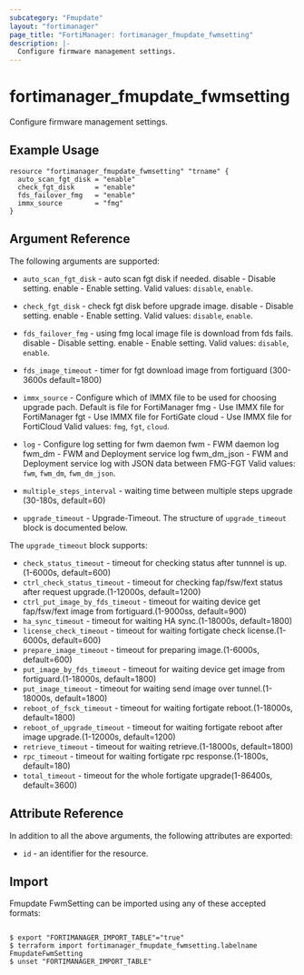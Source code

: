 ```yaml
---
subcategory: "Fmupdate"
layout: "fortimanager"
page_title: "FortiManager: fortimanager_fmupdate_fwmsetting"
description: |-
  Configure firmware management settings.
---
```


# fortimanager_fmupdate_fwmsetting
Configure firmware management settings.

## Example Usage

```hcl
resource "fortimanager_fmupdate_fwmsetting" "trname" {
  auto_scan_fgt_disk = "enable"
  check_fgt_disk     = "enable"
  fds_failover_fmg   = "enable"
  immx_source        = "fmg"
}
```

## Argument Reference


The following arguments are supported:


* `auto_scan_fgt_disk` - auto scan fgt disk if needed. disable - Disable setting. enable - Enable setting. Valid values: `disable`, `enable`.

* `check_fgt_disk` - check fgt disk before upgrade image. disable - Disable setting. enable - Enable setting. Valid values: `disable`, `enable`.

* `fds_failover_fmg` - using fmg local image file is download from fds fails. disable - Disable setting. enable - Enable setting. Valid values: `disable`, `enable`.

* `fds_image_timeout` - timer for fgt download image from fortiguard (300-3600s default=1800)
* `immx_source` - Configure which of IMMX file to be used for choosing upgrade pach. Default is file for FortiManager fmg - Use IMMX file for FortiManager fgt - Use IMMX file for FortiGate cloud - Use IMMX file for FortiCloud Valid values: `fmg`, `fgt`, `cloud`.

* `log` - Configure log setting for fwm daemon fwm - FWM daemon log fwm_dm - FWM and Deployment service log fwm_dm_json - FWM and Deployment service log with JSON data between FMG-FGT Valid values: `fwm`, `fwm_dm`, `fwm_dm_json`.

* `multiple_steps_interval` - waiting time between multiple steps upgrade (30-180s, default=60)
* `upgrade_timeout` - Upgrade-Timeout. The structure of `upgrade_timeout` block is documented below.

The `upgrade_timeout` block supports:

* `check_status_timeout` - timeout for checking status after tunnnel is up.(1-6000s, default=600)
* `ctrl_check_status_timeout` - timeout for checking fap/fsw/fext status after request upgrade.(1-12000s, default=1200)
* `ctrl_put_image_by_fds_timeout` - timeout for waiting device get fap/fsw/fext image from fortiguard.(1-9000ss, default=900)
* `ha_sync_timeout` - timeout for waiting HA sync.(1-18000s, default=1800)
* `license_check_timeout` - timeout for waiting fortigate check license.(1-6000s, default=600)
* `prepare_image_timeout` - timeout for preparing image.(1-6000s, default=600)
* `put_image_by_fds_timeout` - timeout for waiting device get image from fortiguard.(1-18000s, default=1800)
* `put_image_timeout` - timeout for waiting send image over tunnel.(1-18000s, default=1800)
* `reboot_of_fsck_timeout` - timeout for waiting fortigate reboot.(1-18000s, default=1800)
* `reboot_of_upgrade_timeout` - timeout for waiting fortigate reboot after image upgrade.(1-12000s, default=1200)
* `retrieve_timeout` - timeout for waiting retrieve.(1-18000s, default=1800)
* `rpc_timeout` - timeout for waiting fortigate rpc response.(1-1800s, default=180)
* `total_timeout` - timeout for the whole fortigate upgrade(1-86400s, default=3600)


## Attribute Reference

In addition to all the above arguments, the following attributes are exported:
* `id` - an identifier for the resource.

## Import

Fmupdate FwmSetting can be imported using any of these accepted formats:
```

$ export "FORTIMANAGER_IMPORT_TABLE"="true"
$ terraform import fortimanager_fmupdate_fwmsetting.labelname FmupdateFwmSetting
$ unset "FORTIMANAGER_IMPORT_TABLE"
```

